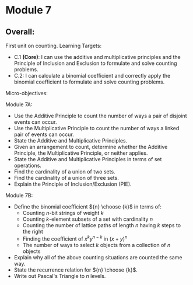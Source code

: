 # Module 7

## Overall: 

First unit on counting. Learning Targets: 

-   C.1  **(Core)**: I can use the additive and multiplicative principles and the Principle of Inclusion and Exclusion to formulate and solve counting problems.
-   C.2: I can calculate a binomial coefficient and correctly apply the binomial coefficient to formulate and solve counting problems.


Micro-objectives: 

Module 7A: 

+ Use the Additive Principle to count the number of ways a pair of disjoint events can occur. 
+ Use the Multiplicative Principle to count the number of ways a linked pair of events can occur. 
+ State the Additive and Multiplicative Principles. 
+ Given an arrangement to count, determine whether the Additive Principle, the Multiplicative Principle, or neither applies. 
+ State the Additive and Multiplicative Principles in terms of set operations. 
+ Find the cardinality of a union of two sets. 
+ Find the cardinality of a union of three sets. 
+ Explain the Principle of Inclusion/Exclusion (PIE). 

Module 7B: 

- Define the binomial coefficient ${n} \choose {k}$ in terms of: 
	- Counting $n$-bit strings of weight $k$
	- Counting $k$-element subsets of a set with cardinality $n$
	- Counting the number of lattice paths of length $n$ having $k$ steps to the right
	- Finding the coefficient of $x^ky^{n-k}$ in $(x+y)^n$
	- The number of ways to select $k$ objects from a collection of $n$ objects
- Explain why all of the above counting situations are counted the same way. 
- State the recurrence relation for ${n} \choose {k}$.
- Write out Pascal's Triangle to $n$ levels. 
<!--stackedit_data:
eyJoaXN0b3J5IjpbNjk2OTU1NzA0XX0=
-->